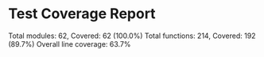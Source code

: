 # Test Coverage Report
Total modules: 62, Covered: 62 (100.0%)
Total functions: 214, Covered: 192 (89.7%)
Overall line coverage: 63.7%
